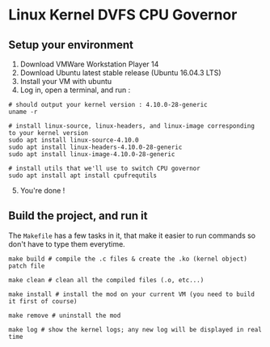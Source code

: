 # Linux Kernel DVFS CPU Governor
## Setup your environment
1) Download VMWare Workstation Player 14
2) Download Ubuntu latest stable release (Ubuntu 16.04.3 LTS)
3) Install your VM with ubuntu
4) Log in, open a terminal, and run :
```shell
# should output your kernel version : 4.10.0-28-generic
uname -r

# install linux-source, linux-headers, and linux-image corresponding to your kernel version
sudo apt install linux-source-4.10.0
sudo apt install linux-headers-4.10.0-28-generic
sudo apt install linux-image-4.10.0-28-generic

# install utils that we'll use to switch CPU governor
sudo apt install apt install cpufrequtils
```
5) You're done !

## Build the project, and run it
The `Makefile` has a few tasks in it, that make it easier to run commands so don't have to type them everytime.
```shell
make build # compile the .c files & create the .ko (kernel object) patch file
```
```shell
make clean # clean all the compiled files (.o, etc...)
```
```shell
make install # install the mod on your current VM (you need to build it first of course)
```
```shell
make remove # uninstall the mod
```
```shell
make log # show the kernel logs; any new log will be displayed in real time
```



